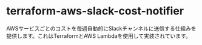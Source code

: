 # terraform-aws-slack-cost-notifier
AWSサービスごとのコストを毎週自動的にSlackチャンネルに送信する仕組みを提供します。これはTerraformとAWS Lambdaを使用して実装されています。
